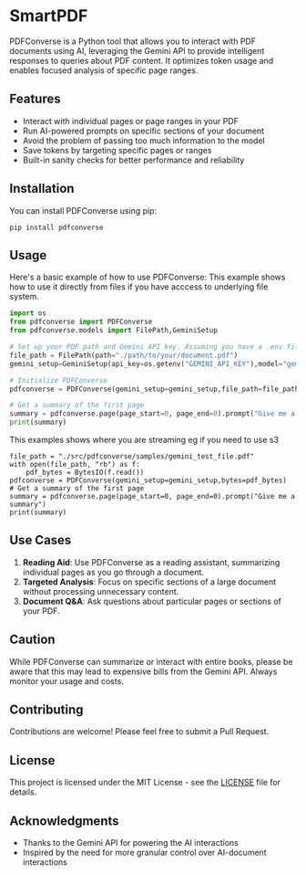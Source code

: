 # SmartPDF

PDFConverse is a Python tool that allows you to interact with PDF documents using AI, leveraging the Gemini API to provide intelligent responses to queries about PDF content. It optimizes token usage and enables focused analysis of specific page ranges.

## Features

- Interact with individual pages or page ranges in your PDF
- Run AI-powered prompts on specific sections of your document
- Avoid the problem of passing too much information to the model
- Save tokens by targeting specific pages or ranges
- Built-in sanity checks for better performance and reliability

## Installation

You can install PDFConverse using pip:

```
pip install pdfconverse
```

## Usage

Here's a basic example of how to use PDFConverse:
This example shows how to use it directly from files if you have acccess to underlying file system.

```python
import os
from pdfconverse import PDFConverse
from pdfconverse.models import FilePath,GeminiSetup

# Set up your PDF path and Gemini API key. Assuming you have a .env file with the Gemini API key
file_path = FilePath(path="./path/to/your/document.pdf")
gemini_setup=GeminiSetup(api_key=os.getenv("GEMINI_API_KEY"),model="gemini-1.5-flash")

# Initialize PDFConverse
pdfconverse = PDFConverse(gemini_setup=gemini_setup,file_path=file_path)

# Get a summary of the first page
summary = pdfconverse.page(page_start=0, page_end=0).prompt("Give me a summary")
print(summary)

```

This examples shows where you are streaming eg if you need to use s3

```
file_path = "./src/pdfconverse/samples/gemini_test_file.pdf"
with open(file_path, "rb") as f:
    pdf_bytes = BytesIO(f.read())
pdfconverse = PDFConverse(gemini_setup=gemini_setup,bytes=pdf_bytes)
# Get a summary of the first page
summary = pdfconverse.page(page_start=0, page_end=0).prompt("Give me a summary")
print(summary)
```

## Use Cases

1. **Reading Aid**: Use PDFConverse as a reading assistant, summarizing individual pages as you go through a document.
2. **Targeted Analysis**: Focus on specific sections of a large document without processing unnecessary content.
3. **Document Q&A**: Ask questions about particular pages or sections of your PDF.

## Caution

While PDFConverse can summarize or interact with entire books, please be aware that this may lead to expensive bills from the Gemini API. Always monitor your usage and costs.

## Contributing

Contributions are welcome! Please feel free to submit a Pull Request.

## License

This project is licensed under the MIT License - see the [LICENSE](LICENSE) file for details.

## Acknowledgments

- Thanks to the Gemini API for powering the AI interactions
- Inspired by the need for more granular control over AI-document interactions